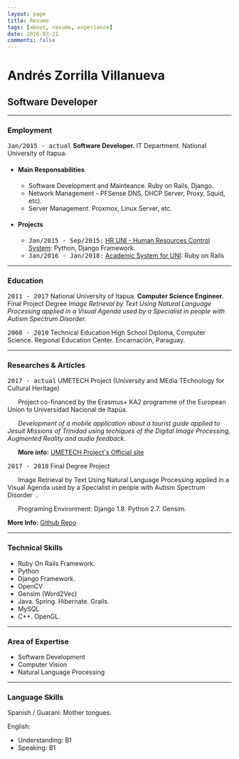 ```yaml
---
layout: page
title: Resume
tags: [about, resume, experience]
date: 2016-03-21
comments: false
---
```



# Andrés Zorrilla Villanueva
## Software Developer


<hr>

### Employment
<kbd>Jan/2015 - actual</kbd>  <strong>Software Developer.</strong> IT Department. National University of Itapua.
* #### Main Responsabilities
	* Software Development and Mainteance. Ruby on Rails, Django.
	* Network Management - PFSense DNS, DHCP Server, Proxy, Squid, etc).
	* Server Management. Proxmox, Linux Server, etc.
* #### Projects
	* <kbd>Jan/2015 - Sep/2015:</kbd> <a href="#" _target="blank">HR UNI - Human Resources Control System</a>: Python, Django Framework.
	* <kbd>Jan/2016 - Jan/2018:</kbd> <a href="#" _target="blank">Academic System for UNI</a>: Ruby on Rails


<hr>

### Education

<kbd>2011 - 2017</kbd> National University of Itapua.  <strong>Computer Science Engineer.</strong>
Final Project Degree <i>Image Retrieval by Text Using Natural Language Processing applied in a Visual Agenda used by a Specialist in people with Autism Spectrum Disorder.</i>

<kbd>2008 - 2010</kbd> Technical Education High School Diploma, Computer Science. Regional Education Center. Encarnación, Paraguay.

<hr>

### Researches & Articles

<kbd>2017 - actual</kbd>
UMETECH Project (University and MEdia TEchnology for Cultural Heritage) 

&nbsp;&nbsp;&nbsp;&nbsp;&nbsp;&nbsp;Project co-financed by the Erasmus+ KA2 programme of the European Union to Universidad Nacional de Itapúa.

&nbsp;&nbsp;&nbsp;&nbsp;&nbsp;&nbsp;<i>Development of a mobile application about a tourist guide applied to Jesuit Missions of Trinidad using techiques of the Digital Image Processing, Augmented Reality and audio feedback.</i>

&nbsp;&nbsp;&nbsp;&nbsp;&nbsp;&nbsp;<b>More info:</b> ​ <a href="http://umetech.uni.edu.py/proyecto​/">UMETECH Project's Official site <i class="fa fa-arrow-right"></i></a>


<kbd>2017 - 2018</kbd> Final Degree Project

&nbsp;&nbsp;&nbsp;&nbsp;&nbsp;&nbsp;Image Retrieval by Text Using Natural Language Processing applied in a Visual Agenda used by a Specialist in people with Autism Spectrum Disorder ​ .

&nbsp;&nbsp;&nbsp;&nbsp;&nbsp;&nbsp;Programing Environment:​ Django 1.8. Python 2.7. Gensim.

<b>More Info: </b> <a href="https://github.com/andreszorrilla/oikoitea">Github Repo</a>

<hr>

### Technical Skills

* Ruby On Rails Framework.
* Python
* Django Framework.
* OpenCV
* Gensim (Word2Vec)
* Java. Spring. Hibernate. Grails.
* MySQL
* C++. OpenGL.

<hr>

### Area of Expertise
* Software Development
* Computer Vision
* Natural Language Processing

<hr>

### Language Skills 
Spanish / Guarani: Mother tongues.

English:
* Understanding: B1
* Speaking: B1



